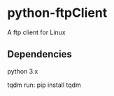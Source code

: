 # python-ftpClient
A ftp client for Linux

<b><h2>Dependencies</h2></b>

python 3.x

tqdm 
run: 
pip install tqdm
